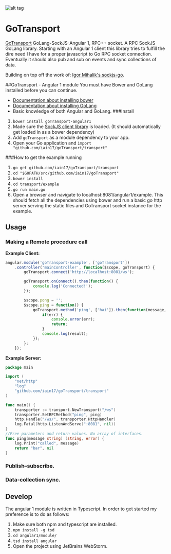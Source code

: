 ![alt tag](http://www.evanmiller.org/images/go-gopher3.png)
# GoTransport
[GoTransport](https://github.com/iain17/goTransport) GoLang-SockJS-Angular 1, RPC++ socket.
A RPC SockJS GoLang library. Starting with an Angular 1 client this library tries to fulfill the dire need I have for a proper javascript to Go RPC socket connection.
Eventually it should also pub and sub on events and sync collections of data.

Building on top off the work of: [Igor Mihalik's sockjs-go](https://github.com/igm/sockjs-go).

##GoTransport - Angular 1 module
You must have Bower and GoLang installed before you can continue.
- [Documentation about installing bower](https://bower.io/#install-bower)
- [Documentation about installing GoLang](https://golang.org/doc/install)
- Basic knowledge of both Angular and GoLang.
###Install
1. `bower install goTransport-angular1`
2. Made sure the [SockJS client library](https://github.com/sockjs/sockjs-client) is loaded. (It should automatically get loaded in as a bower dependency)
3. Add `goTransport` as a module dependency to your app.
4. Open your Go application and `import "github.com/iain17/goTransport/transport"`

###How to get the example running
1. `go get github.com/iain17/goTransport/transport`
2. `cd "$GOPATH/src/github.com/iain17/goTransport"`
2. `bower install`
3. `cd transport/example`
4. `go run main.go`
5. Open a browser and navigate to localhost:8081/angular1/example.
This should fetch all the dependencies using bower and run a basic go http server serving the static files and GoTransport socket instance for the example.

## Usage
### Making a Remote procedure call
**Example Client:**
```javascript
angular.module('goTransport-example', ['goTransport'])
	.controller('mainController', function($scope, goTransport) {
		goTransport.connect('http://localhost:8081/ws');

		goTransport.onConnect().then(function() {
			console.log('Connected!');
		});

		$scope.pong = '';
		$scope.ping = function() {
			goTransport.method('ping', ['hai']).then(function(message, err) {
			    if(err) {
			        console.error(err);
			        return;
			    }
			    console.log(result);
            });
        };
    });
```
**Example Server:**
```go
package main

import (
	"net/http"
	"log"
	"github.com/iain17/goTransport/transport"
)

func main() {
	transporter := transport.NewTransport("/ws")
	transporter.SetRPCMethod("ping", ping)
	http.Handle("/ws/", transporter.HttpHandler)
	log.Fatal(http.ListenAndServe(":8081", nil))
}
//Free parameters and return values. No array of interfaces.
func ping(message string) (string, error) {
	log.Print("called", message)
	return "bar", nil
}
```

### Publish–subscribe.

### Data-collection sync.

## Develop
The angular 1 module is written in Typescript. In order to get started my preference is to do as follows:
1. Make sure both npm and typescript are installed.
2. `npm install -g tsd`
3. `cd angular1/module/`
4. `tsd install angular`
5. Open the project using JetBrains WebStorm.

